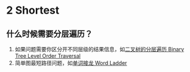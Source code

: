# 2 Shortest

## 什么时候需要分层遍历？

1. 如果问题需要你区分开不同层级的结果信息，如[二叉树的分层遍历 Binary Tree Level Order Traversal](http://www.lintcode.com/problem/binary-tree-level-order-traversal/)
2. 简单图最短路径问题，如[单词接龙 Word Ladder](http://www.lintcode.com/problem/word-ladder/)
